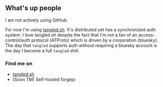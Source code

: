## What's up people

I am not actively using GitHub.

For now I'm using [tangled.sh](tangled.sh). It's distributed yet has a synchronized auth system. I love tangled.sh despite the fact that I'm not a fan of an access-control/auth protocol (ATProto) which is driven by a corporation (bluesky). The day that `tangled` supports auth without requiring a bluesky account is the day I become a full `tangled` shill.

### Find me on

- [tangled.sh](tangled.sh/@lu1.sh)
- (Soon TM) Self-hosted forgejo

